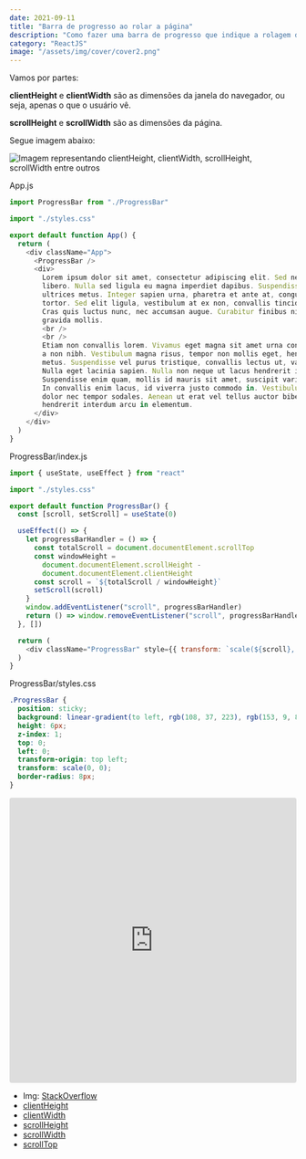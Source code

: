 ```yaml
---
date: 2021-09-11
title: "Barra de progresso ao rolar a página"
description: "Como fazer uma barra de progresso que indique a rolagem da página?"
category: "ReactJS"
image: "/assets/img/cover/cover2.png"
---
```


Vamos por partes:

**clientHeight** e **clientWidth** são as dimensões da janela do navegador, ou seja, apenas o que o usuário vê.

**scrollHeight** e **scrollWidth** são as dimensões da página.

Segue imagem abaixo:

![Imagem representando clientHeight, clientWidth, scrollHeight, scrollWidth entre outros](/assets/img/content.png)

App.js

```javascript
import ProgressBar from "./ProgressBar"

import "./styles.css"

export default function App() {
  return (
    <div className="App">
      <ProgressBar />
      <div>
        Lorem ipsum dolor sit amet, consectetur adipiscing elit. Sed nec nisi
        libero. Nulla sed ligula eu magna imperdiet dapibus. Suspendisse sed
        ultrices metus. Integer sapien urna, pharetra et ante at, congue rutrum
        tortor. Sed elit ligula, vestibulum at ex non, convallis tincidunt mi.
        Cras quis luctus nunc, nec accumsan augue. Curabitur finibus nibh ac
        gravida mollis.
        <br />
        <br />
        Etiam non convallis lorem. Vivamus eget magna sit amet urna condimentum luctus
        a non nibh. Vestibulum magna risus, tempor non mollis eget, hendrerit vel
        metus. Suspendisse vel purus tristique, convallis lectus ut, varius ligula.
        Nulla eget lacinia sapien. Nulla non neque ut lacus hendrerit imperdiet.
        Suspendisse enim quam, mollis id mauris sit amet, suscipit varius lorem.
        In convallis enim lacus, id viverra justo commodo in. Vestibulum pulvinar
        dolor nec tempor sodales. Aenean ut erat vel tellus auctor bibendum. Mauris
        hendrerit interdum arcu in elementum.
      </div>
    </div>
  )
}
```

ProgressBar/index.js

```javascript
import { useState, useEffect } from "react"

import "./styles.css"

export default function ProgressBar() {
  const [scroll, setScroll] = useState(0)

  useEffect(() => {
    let progressBarHandler = () => {
      const totalScroll = document.documentElement.scrollTop
      const windowHeight =
        document.documentElement.scrollHeight -
        document.documentElement.clientHeight
      const scroll = `${totalScroll / windowHeight}`
      setScroll(scroll)
    }
    window.addEventListener("scroll", progressBarHandler)
    return () => window.removeEventListener("scroll", progressBarHandler)
  }, [])

  return (
    <div className="ProgressBar" style={{ transform: `scale(${scroll}, 1)` }} />
  )
}
```

ProgressBar/styles.css

```css
.ProgressBar {
  position: sticky;
  background: linear-gradient(to left, rgb(108, 37, 223), rgb(153, 9, 84));
  height: 6px;
  z-index: 1;
  top: 0;
  left: 0;
  transform-origin: top left;
  transform: scale(0, 0);
  border-radius: 8px;
}
```

<iframe src="https://codesandbox.io/embed/progress-bar-on-scroll-rno17?fontsize=14&hidenavigation=1&theme=dark"
    style="width:100%; height:500px; border:0; border-radius: 4px; overflow:hidden;"
    title="progress-bar-on-scroll"
    allow="camera; geolocation; microphone;"
    sandbox="allow-forms allow-modals allow-popups allow-presentation allow-same-origin allow-scripts"
></iframe>

- Img: <a href="https://stackoverflow.com/a/45897388/11842937" target="_blank" rel="noopener noreferrer">StackOverflow</a>
- <a href="https://developer.mozilla.org/en-US/docs/Web/API/Element/clientHeight" target="_blank" rel="noopener noreferrer">clientHeight</a>
- <a href="https://developer.mozilla.org/en-US/docs/Web/API/Element/clientWidth" target="_blank" rel="noopener noreferrer">clientWidth</a>
- <a href="https://developer.mozilla.org/en-US/docs/Web/API/Element/scrollHeight" target="_blank" rel="noopener noreferrer">scrollHeight</a>
- <a href="https://developer.mozilla.org/en-US/docs/Web/API/Element/scrollWidth" target="_blank" rel="noopener noreferrer">scrollWidth</a>
- <a href="https://developer.mozilla.org/en-US/docs/Web/API/Element/scrollTop" target="_blank" rel="noopener noreferrer">scrollTop</a>
